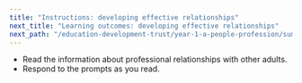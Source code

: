 ```yaml
---
title: "Instructions: developing effective relationships"
next_title: "Learning outcomes: developing effective relationships"
next_path: "/education-development-trust/year-1-a-people-profession/summer-week-3-ect-learning-outcomes-developing-effective-relationships"
---
```



- Read the information about professional relationships with other adults.
- Respond to the prompts as you read.
